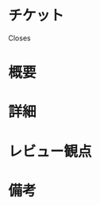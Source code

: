 # チケット

Closes <!-- ここに Issue 番号 -->

# 概要

<!-- PR の概要 -->

# 詳細

<!-- 変更内容 -->

# レビュー観点

<!-- レビュワー向けの観点 -->

# 備考

<!-- 追加情報 -->
